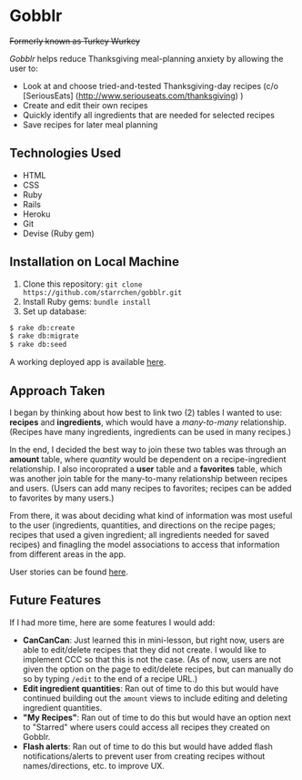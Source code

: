 # Gobblr

~~Formerly known as Turkey Wurkey~~

*Gobblr* helps reduce Thanksgiving meal-planning anxiety by allowing the user to:
* Look at and choose tried-and-tested Thanksgiving-day recipes (c/o [SeriousEats] (http://www.seriouseats.com/thanksgiving) )
* Create and edit their own recipes
* Quickly identify all ingredients that are needed for selected recipes
* Save recipes for later meal planning

## Technologies Used

- HTML
- CSS
- Ruby
- Rails
- Heroku
- Git
- Devise (Ruby gem)

## Installation on Local Machine

1. Clone this repository: `git clone https://github.com/starrchen/gobblr.git`
2. Install Ruby gems: `bundle install`
3. Set up database:
```bash
$ rake db:create
$ rake db:migrate
$ rake db:seed
```

A working deployed app is available [here](http://gobble-gobblr.herokuapp.com).

## Approach Taken

I began by thinking about how best to link two (2) tables I wanted to use: **recipes** and **ingredients**, which would have a _many-to-many_ relationship. (Recipes have many ingredients, ingredients can be used in many recipes.)

In the end, I decided the best way to join these two tables was through an **amount** table, where _quantity_ would be dependent on a recipe-ingredient relationship. I also incoroprated a **user** table and a **favorites** table, which was another join table for the many-to-many relationship between recipes and users. (Users can add many recipes to favorites; recipes can be added to favorites by many users.)

From there, it was about deciding what kind of information was most useful to the user (ingredients, quantities, and directions on the recipe pages; recipes that used a given ingredient; all ingredients needed for saved recipes) and finagling the model associations to access that information from different areas in the app.

User stories can be found [here](https://github.com/starrchen/gobblr/blob/master/user_stories.md).

## Future Features

If I had more time, here are some features I would add:

* **CanCanCan**: Just learned this in mini-lesson, but right now, users are able to edit/delete recipes that they did not create. I would like to implement CCC so that this is not the case. (As of now, users are not given the option on the page to edit/delete recipes, but can manually do so by typing `/edit` to the end of a recipe URL.)
* **Edit ingredient quantities**: Ran out of time to do this but would have continued building out the `amount` views to include editing and deleting ingredient quantities.
* **"My Recipes"**: Ran out of time to do this but would have an option next to "Starred" where users could access all recipes they created on Gobblr.
* **Flash alerts**: Ran out of time to do this but would have added flash notifications/alerts to prevent user from creating recipes without names/directions, etc. to improve UX.
